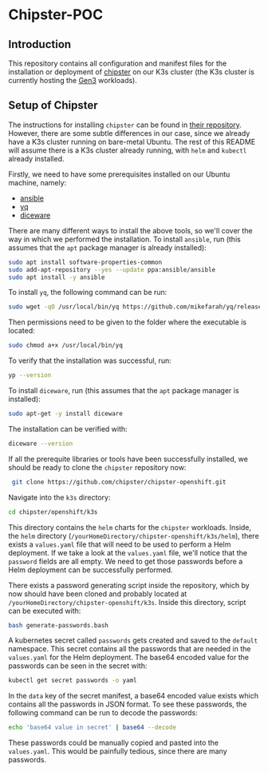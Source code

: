 # Chipster-POC

## Introduction
This repository contains all configuration and manifest files for the installation or deployment of [chipster](https://github.com/chipster/chipster-openshift/tree/k3s) on our K3s cluster (the K3s cluster is currently hosting the [Gen3](https://github.com/sbimb/gen3-dev) workloads).

## Setup of Chipster
The instructions for installing `chipster` can be found in [their repository](https://github.com/chipster/chipster-openshift/blob/k3s/k3s/README.md). However, there are some subtle differences in our case, since we already have a K3s cluster running on bare-metal Ubuntu. The rest of this README will assume there is a K3s cluster already running, with `helm` and `kubectl` already installed.      

Firstly, we need to have some prerequisites installed on our Ubuntu machine, namely:
- [ansible](https://docs.ansible.com/)
- [yq](https://github.com/mikefarah/yq/blob/master/README.md)
- [diceware](https://pypi.org/project/diceware/)

There are many different ways to install the above tools, so we'll cover the way in which we performed the installation. To install `ansible`, run (this assumes that the `apt` package manager is already installed):
```bash
sudo apt install software-properties-common
sudo add-apt-repository --yes --update ppa:ansible/ansible
sudo apt install -y ansible
```

To install `yq`, the following command can be run:
```bash
sudo wget -qO /usr/local/bin/yq https://github.com/mikefarah/yq/releases/latest/download/yq_linux_amd64
```
Then permissions need to be given to the folder where the executable is located:
```bash
sudo chmod a+x /usr/local/bin/yq
```
To verify that the installation was successful, run:
```bash
yp --version
```
To install `diceware`, run (this assumes that the `apt` package manager is installed):
```bash
sudo apt-get -y install diceware
```
The installation can be verified with:
```bash
diceware --version
```
If all the prerequite libraries or tools have been successfully installed, we should be ready to clone the `chipster` repository now:
```bash
 git clone https://github.com/chipster/chipster-openshift.git
```
Navigate into the `k3s` directory:
```bash
cd chipster/openshift/k3s
```
This directory contains the `helm` charts for the `chipster` workloads. Inside, the `helm` directory (`/yourHomeDirectory/chipster-openshift/k3s/helm`), there exists a `values.yaml` file that will need to be used to perform a Helm deployment. If we take a look at the `values.yaml` file, we'll notice that the `password` fields are all empty. We need to get those passwords before a Helm deployment can be successfully performed.   

There exists a password generating script inside the repository, which by now should have been cloned and probably located at `/yourHomeDirectory/chipster-openshift/k3s`. Inside this directory, script can be executed with:
```bash
bash generate-passwords.bash
``` 
A kubernetes secret called `passwords` gets created and saved to the `default` namespace. This secret contains all the passwords that are needed in the `values.yaml` for the Helm deployment. The base64 encoded value for the passwords can be seen in the secret with:
```bash
kubectl get secret passwords -o yaml
```
In the `data` key of the secret manifest, a base64 encoded value exists which contains all the passwords in JSON format. To see these passwords, the following command can be run to decode the passwords:
```bash
echo 'base64 value in secret' | base64 --decode
```
These passwords could be manually copied and pasted into the `values.yaml`. This would be painfully tedious, since there are many passwords.